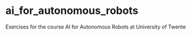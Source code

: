# ai_for_autonomous_robots
Exercises for the course AI for Autonomous Robots at University of Twente
